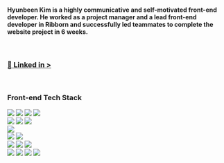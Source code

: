 #### Hyunbeen Kim is a highly communicative and self-motivated front-end developer. He worked as a project manager and a lead front-end developer in Ribborn and successfully led teammates to complete the website project in 6 weeks.

<br>

### [🔗 Linked in >](https://www.linkedin.com/in/hyunbeen)

<br>

### Front-end Tech Stack

<div>
<img src="https://img.shields.io/badge/javascript-F7DF1E?style=for-the-badge&logo=javascript&logoColor=black">
<img src="https://img.shields.io/static/v1?style=for-the-badge&message=TypeScript&color=3178C6&logo=TypeScript&logoColor=FFFFFF&label=">
<img src="https://img.shields.io/badge/html-E34F26?style=for-the-badge&logo=html5&logoColor=white">
<img src="https://img.shields.io/badge/css-1572B6?style=for-the-badge&logo=css3&logoColor=white">
</div>
<div>
<img src="https://img.shields.io/badge/React-61DAFB?style=for-the-badge&logo=React&logoColor=black">
<img src="https://img.shields.io/badge/Redux-764ABC?style=for-the-badge&logo=Redux&logoColor=white">
<img src="https://img.shields.io/static/v1?style=for-the-badge&message=MobX&color=222222&logo=MobX&logoColor=FF9955&label=">
</div>
<div>
<img src="https://img.shields.io/badge/Styled Components-F893D1?style=for-the-badge&logo=styledComponents&logoColor=white">
</div>
<div>
<img src="https://img.shields.io/static/v1?style=for-the-badge&message=Axios&color=5A29E4&logo=Axios&logoColor=FFFFFF&label=">
<!--<img src="https://img.shields.io/static/v1?style=for-the-badge&message=Apollo Client&color=311C87&logo=Apollo+GraphQL&logoColor=FFFFFF&label=">-->
<img src="https://img.shields.io/static/v1?style=for-the-badge&message=Socket.io Client&color=010101&logo=Socket.io&logoColor=FFFFFF&label=">
</div>
<div>
<img src="https://img.shields.io/static/v1?style=for-the-badge&message=Git&color=F05032&logo=Git&logoColor=FFFFFF&label=">
<img src="https://img.shields.io/badge/Github-000000?style=for-the-badge&logo=github&logoColor=white">
<img src="https://img.shields.io/badge/Github%20Actions-000000?style=for-the-badge&logo=github-actions&logoColor=white">
</div>
<div>
<img src="https://img.shields.io/badge/AWS%20S3-FF9900?style=for-the-badge&logo=amazonaws&logoColor=white"/>
<img src="https://img.shields.io/badge/AWS%20CloudFront-FF9900?style=for-the-badge&logo=amazonaws&logoColor=white"/>
<img src="https://img.shields.io/badge/AWS%20Route%2053-FF9900?style=for-the-badge&logo=amazonaws&logoColor=white"/>
<img src="https://img.shields.io/static/v1?style=for-the-badge&message=Firebase&color=222222&logo=Firebase&logoColor=FFCA28&label="/>
</div>
